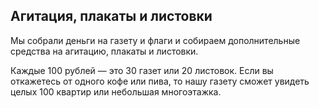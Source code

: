 ## Агитация, плакаты и листовки
Мы собрали деньги на газету и флаги и собираем дополнительные средства на агитацию, плакаты и листовки.
<!-- Сейчас мы собираем деньги на газету для жителей, в которой будем честно рассказывать -->
<!-- о проблемах района и самоуправстве властей. 

Эта газета поможет жителям узнать о нашей команде и понять, что есть альтернатива устоявшемуся порядку. -->

<!-- Себестоимость одной газеты — три рубля. -->
Каждые 100 рублей — это 30 газет или 20 листовок.
Если вы откажетесь от одного кофе или пива, 
то нашу газету сможет увидеть целых 100 квартир или небольшая многоэтажка.
